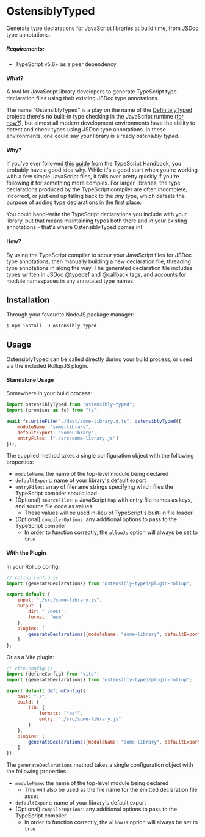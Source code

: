 # OstensiblyTyped

Generate type declarations for JavaScript libraries at build time, from JSDoc type annotations.

##### Requirements:
* TypeScript v5.6+ as a peer dependency

#### What?

A tool for JavaScript library developers to generate TypeScript type declaration files using their existing JSDoc type annotations.

The name "OstensiblyTyped" is a play on the name of the [DefinitelyTyped](https://definitelytyped.org/) project: there's no built-in type checking in the JavaScript runtime ([for now?](https://github.com/tc39/proposal-type-annotations)),
but almost all modern development environments have the ability to detect and check types using JSDoc type annotations.
In these environments, one could say your library is already _ostensibly typed_.

#### Why?

If you've ever followed [this guide](https://www.typescriptlang.org/docs/handbook/declaration-files/dts-from-js.html) from the TypeScript Handbook, you probably have a good idea why.
While it's a good start when you're working with a few simple JavaScript files, it falls over pretty quickly if you're following it for something more complex.
For larger libraries, the type declarations produced by the TypeScript compiler are often incomplete, incorrect, or just end up falling back to the _any_ type, which defeats the purpose of adding type declarations in the first place.

You could hand-write the TypeScript declarations you include with your library, but that means maintaining types both there and in your existing annotations - that's where OstensiblyTyped comes in!

#### How?

By using the TypeScript compiler to scour your JavaScript files for JSDoc type annotations, then manually building a new declaration file, threading type annotations in along the way.
The generated declaration file includes types written in JSDoc @typedef and @callback tags, and accounts for module namespaces in any annotated type names. 

## Installation

Through your favourite NodeJS package manager:

```
$ npm install -D ostensibly-typed
```

## Usage

OstensiblyTyped can be called directly during your build process, or used via the included RollupJS plugin.

#### Standalone Usage

Somewhere in your build process:

```js
import ostensiblyTyped from "ostensibly-typed";
import {promises as fs} from "fs";

await fs.writeFile("./dest/some-library.d.ts", ostensiblyTyped({
    moduleName: "some-library", 
    defaultExport: "SomeLibrary",
    entryFiles: ["./src/some-library.js"]
}));
```

The supplied method takes a single configuration object with the following properties:
* `moduleName`: the name of the top-level module being declared
* `defaultExport`: name of your library's default export
* `entryFiles`: array of filename strings specifying which files the TypeScript compiler should load
* (Optional) `sourceFiles`: a JavaScript `Map` with entry file names as keys, and source file code as values
  * These values will be used in-lieu of TypeScript's built-in file loader
* (Optional) `compilerOptions`: any additional options to pass to the TypeScript compiler
  * In order to function correctly, the `allowJs` option will always be set to `true`

#### With the Plugin

In your Rollup config:

```js
// rollup.config.js
import {generateDeclarations} from "ostensibly-typed/plugin-rollup";

export default {
    input: "./src/some-library.js",
    output: {
        dir: "./dest",
        format: "esm"
    },
    plugins: [
        generateDeclarations({moduleName: "some-library", defaultExport: "SomeLibrary"})
    ]
};
```

Or as a Vite plugin:

```js
// vite.config.js
import {defineConfig} from "vite";
import {generateDeclarations} from "ostensibly-typed/plugin-rollup";

export default defineConfig({
    base: "./",
    build: {
        lib: {
            formats: ["es"],
            entry: "./src/some-library.js"
        }
    },
    plugins: [
        generateDeclarations({moduleName: "some-library", defaultExport: "SomeLibrary"})
    ]
});
```

The `generateDeclarations` method takes a single configuration object with the following properties:
* `moduleName`: the name of the top-level module being declared
  * This will also be used as the file name for the emitted declaration file asset
* `defaultExport`: name of your library's default export
* (Optional) `compilerOptions`: any additional options to pass to the TypeScript compiler
  * In order to function correctly, the `allowJs` option will always be set to `true`